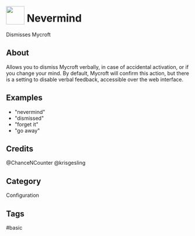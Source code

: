 # <img src='https://raw.githack.com/FortAwesome/Font-Awesome/master/svgs/solid/meh-blank.svg' card_color='#40DBB0' width='50' height='50' style='vertical-align:bottom'/> Nevermind
Dismisses Mycroft

## About
Allows you to dismiss Mycroft verbally, in case of accidental activation, or if you change your mind. By default, Mycroft will confirm
this action, but there is a setting to disable verbal feedback, accessible over the web interface.


## Examples
* "nevermind"
* "dismissed"
* "forget it"
* "go away"

## Credits
@ChanceNCounter
@krisgesling

## Category
Configuration

## Tags
#basic
